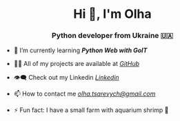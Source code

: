 <h1 align="center">Hi 👋, I'm Olha</h1>
<h3 align="center">Python developer from Ukraine 🇺🇦</h3>

- 🌱 I’m currently learning __*Python Web with GoIT*__

- 👨‍💻 All of my projects are available at   _*[GitHub](https://github.com/HelgaTsar)*_

- 👁️‍🗨️ Check out my Linkedin   _*[Linkedin](https://www.linkedin.com/in/olha-tsarevych/)*_

- 📫 How to contact me   _*olha.tsarevych@gmail.com*_

- ⚡ Fun fact: I have a small farm with aquarium shrimp 🦐
